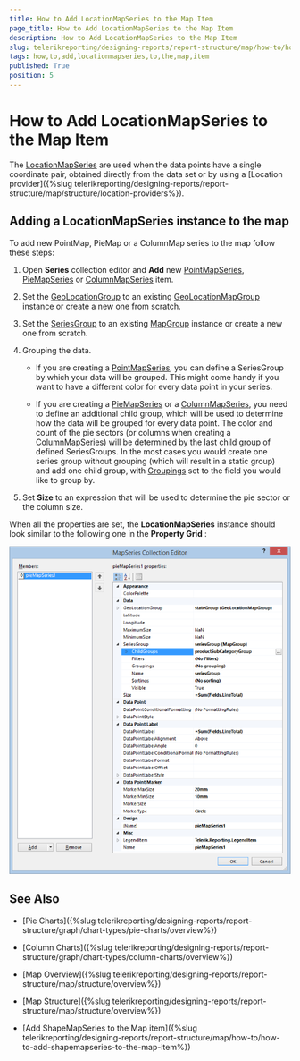 ```yaml
---
title: How to Add LocationMapSeries to the Map Item
page_title: How to Add LocationMapSeries to the Map Item 
description: How to Add LocationMapSeries to the Map Item
slug: telerikreporting/designing-reports/report-structure/map/how-to/how-to-add-locationmapseries-to-the-map-item
tags: how,to,add,locationmapseries,to,the,map,item
published: True
position: 5
---
```


# How to Add LocationMapSeries to the Map Item

The [LocationMapSeries](/reporting/api/Telerik.Reporting.LocationMapSeries) are used when the data points have a single coordinate pair, obtained directly from the data set or by using a [Location provider]({%slug telerikreporting/designing-reports/report-structure/map/structure/location-providers%}). 

## Adding a LocationMapSeries instance to the map

To add new PointMap, PieMap or a ColumnMap series to the map follow these steps: 

1. Open __Series__ collection editor and __Add__ new [PointMapSeries](/reporting/api/Telerik.Reporting.PointMapSeries), [PieMapSeries](/reporting/api/Telerik.Reporting.PieMapSeries) or [ColumnMapSeries](/reporting/api/Telerik.Reporting.ColumnMapSeries) item. 

1. Set the [GeoLocationGroup](/reporting/api/Telerik.Reporting.LocationMapSeries#Telerik_Reporting_LocationMapSeries_GeoLocationGroup) to an existing [GeoLocationMapGroup](/reporting/api/Telerik.Reporting.GeoLocationMapGroup)  instance or create a new one from scratch. 

1. Set the [SeriesGroup](/reporting/api/Telerik.Reporting.MapSeriesBase#Telerik_Reporting_MapSeriesBase_SeriesGroup) to an existing [MapGroup](/reporting/api/Telerik.Reporting.MapGroup) instance or create a new one from scratch. 

1. Grouping the data.

   + If you are creating a [PointMapSeries](/reporting/api/Telerik.Reporting.PointMapSeries), you can define a SeriesGroup by which your data will be grouped. This might come handy if you want to have a different color for every data point in your series. 

   + If you are creating a [PieMapSeries](/reporting/api/Telerik.Reporting.PieMapSeries) or a [ColumnMapSeries](/reporting/api/Telerik.Reporting.ColumnMapSeries), you need to define an additional child group, which will be used to determine how the data will be grouped for every data point. The color and count of the pie sectors (or columns when creating a [ColumnMapSeries](/reporting/api/Telerik.Reporting.ColumnMapSeries)) will be determined by the last child group of defined SeriesGroups. In the most cases you would create one series group without grouping (which will result in a static group) and add one child group, with [Groupings](/reporting/api/Telerik.Reporting.GroupBase#Telerik_Reporting_GroupBase_Groupings) set to the field you would like to group by. 

1. Set __Size__ to an expression that will be used to determine the pie sector or the column size. 

When all the properties are set, the __LocationMapSeries__ instance should look similar to the following one in the __Property Grid__ : 

![Map Add Location Map Series](images/Map/Map_AddLocationMapSeries.png)

## See Also

* [Pie Charts]({%slug telerikreporting/designing-reports/report-structure/graph/chart-types/pie-charts/overview%})

* [Column Charts]({%slug telerikreporting/designing-reports/report-structure/graph/chart-types/column-charts/overview%})

* [Map Overview]({%slug telerikreporting/designing-reports/report-structure/map/structure/overview%})

* [Map Structure]({%slug telerikreporting/designing-reports/report-structure/map/structure/overview%})

* [Add ShapeMapSeries to the Map item]({%slug telerikreporting/designing-reports/report-structure/map/how-to/how-to-add-shapemapseries-to-the-map-item%})
